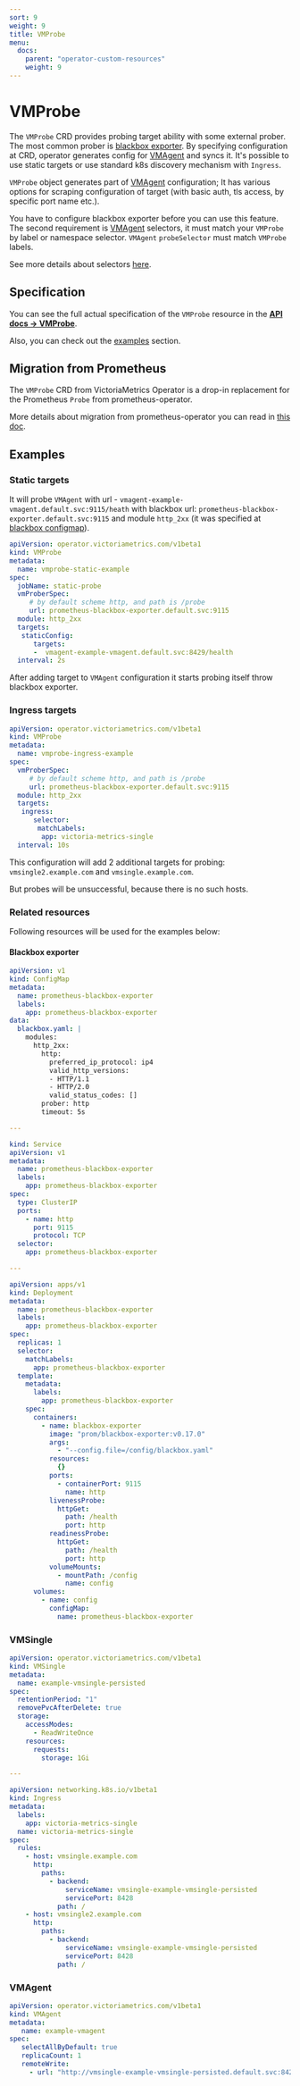 ```yaml
---
sort: 9
weight: 9
title: VMProbe
menu:
  docs:
    parent: "operator-custom-resources"
    weight: 9
---
```

# VMProbe

The `VMProbe` CRD provides probing target ability with some external prober. 
The most common prober is [blackbox exporter](https://github.com/prometheus/blackbox_exporter).
By specifying configuration at CRD, operator generates config for [VMAgent](./vmagent.md)
and syncs it. It's possible to use static targets or use standard k8s discovery mechanism with `Ingress`.

`VMProbe` object generates part of [VMAgent](./vmagent.md) configuration;
It has various options for scraping configuration of target (with basic auth, tls access, by specific port name etc.).

You have to configure blackbox exporter before you can use this feature. 
The second requirement is [VMAgent](./vmagent.md) selectors,
it must match your `VMProbe` by label or namespace selector. `VMAgent` `probeSelector` must match `VMProbe` labels.

See more details about selectors [here](./vmagent.md#scraping).

## Specification

You can see the full actual specification of the `VMProbe` resource in
the **[API docs -> VMProbe](../api.md#vmprobe)**.

Also, you can check out the [examples](#examples) section.

## Migration from Prometheus

The `VMProbe` CRD from VictoriaMetrics Operator is a drop-in replacement
for the Prometheus `Probe` from prometheus-operator.

More details about migration from prometheus-operator you can read in [this doc](../migration.md).

## Examples

### Static targets

It will probe `VMAgent` with url - `vmagent-example-vmagent.default.svc:9115/heath` with blackbox url:
`prometheus-blackbox-exporter.default.svc:9115` and module `http_2xx` 
(it was specified at [blackbox configmap](#blackbox-exporter)).

```yaml
apiVersion: operator.victoriametrics.com/v1beta1
kind: VMProbe
metadata:
  name: vmprobe-static-example
spec:
  jobName: static-probe
  vmProberSpec:
     # by default scheme http, and path is /probe
     url: prometheus-blackbox-exporter.default.svc:9115
  module: http_2xx
  targets:
   staticConfig: 
      targets:
      -  vmagent-example-vmagent.default.svc:8429/health
  interval: 2s 
```

After adding target to `VMAgent` configuration it starts probing itself throw blackbox exporter.

### Ingress targets

```yaml
apiVersion: operator.victoriametrics.com/v1beta1
kind: VMProbe
metadata:
  name: vmprobe-ingress-example
spec:
  vmProberSpec:
     # by default scheme http, and path is /probe
     url: prometheus-blackbox-exporter.default.svc:9115
  module: http_2xx
  targets:
   ingress: 
      selector:
       matchLabels:
        app: victoria-metrics-single
  interval: 10s
```

This configuration will add 2 additional targets for probing: `vmsingle2.example.com` and `vmsingle.example.com`.

But probes will be unsuccessful, because there is no such hosts.

### Related resources

Following resources will be used for the examples below:

#### Blackbox exporter

```yaml
apiVersion: v1
kind: ConfigMap
metadata:
  name: prometheus-blackbox-exporter
  labels:
    app: prometheus-blackbox-exporter
data:
  blackbox.yaml: |
    modules:
      http_2xx:
        http:
          preferred_ip_protocol: ip4
          valid_http_versions:
          - HTTP/1.1
          - HTTP/2.0
          valid_status_codes: []
        prober: http
        timeout: 5s

---

kind: Service
apiVersion: v1
metadata:
  name: prometheus-blackbox-exporter
  labels:
    app: prometheus-blackbox-exporter
spec:
  type: ClusterIP
  ports:
    - name: http
      port: 9115
      protocol: TCP
  selector:
    app: prometheus-blackbox-exporter

---

apiVersion: apps/v1
kind: Deployment
metadata:
  name: prometheus-blackbox-exporter
  labels:
    app: prometheus-blackbox-exporter
spec:
  replicas: 1
  selector:
    matchLabels:
      app: prometheus-blackbox-exporter
  template:
    metadata:
      labels:
        app: prometheus-blackbox-exporter
    spec:
      containers:
        - name: blackbox-exporter
          image: "prom/blackbox-exporter:v0.17.0"
          args:
            - "--config.file=/config/blackbox.yaml"
          resources:
            {}
          ports:
            - containerPort: 9115
              name: http
          livenessProbe:
            httpGet:
              path: /health
              port: http
          readinessProbe:
            httpGet:
              path: /health
              port: http
          volumeMounts:
            - mountPath: /config
              name: config
      volumes:
        - name: config
          configMap:
            name: prometheus-blackbox-exporter
```

### VMSingle

```yaml
apiVersion: operator.victoriametrics.com/v1beta1
kind: VMSingle
metadata:
  name: example-vmsingle-persisted
spec:
  retentionPeriod: "1"
  removePvcAfterDelete: true
  storage:
    accessModes:
      - ReadWriteOnce
    resources:
      requests:
        storage: 1Gi 

---

apiVersion: networking.k8s.io/v1beta1
kind: Ingress
metadata:
  labels:
    app: victoria-metrics-single
  name: victoria-metrics-single
spec:
  rules:
    - host: vmsingle.example.com
      http:
        paths:
          - backend:
              serviceName: vmsingle-example-vmsingle-persisted
              servicePort: 8428
            path: /
    - host: vmsingle2.example.com
      http:
        paths:
          - backend:
              serviceName: vmsingle-example-vmsingle-persisted
              servicePort: 8428
            path: /
```

### VMAgent

```yaml
apiVersion: operator.victoriametrics.com/v1beta1
kind: VMAgent
metadata:
   name: example-vmagent
spec:
   selectAllByDefault: true
   replicaCount: 1
   remoteWrite:
     - url: "http://vmsingle-example-vmsingle-persisted.default.svc:8429/api/v1/write"
```
